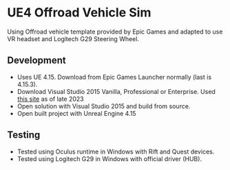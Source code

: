 # UE4 Offroad Vehicle Sim
Using Offroad vehicle template provided by Epic Games and adapted to use VR headset and Logitech G29 Steering Wheel.

## Development
* Uses UE 4.15. Download from Epic Games Launcher normally (last is 4.15.3).
* Download Visual Studio 2015 Vanilla, Professional or Enterprise. Used [this site](https://my.visualstudio.com/Downloads?q=visual%20studio%202015&wt.mc_id=o~msft~vscom~older-downloads) as of late 2023
* Open solution with Visual Studio 2015 and build from source.
* Open built project with Unreal Engine 4.15

## Testing
* Tested using Oculus runtime in Windows with Rift and Quest devices.
* Tested using Logitech G29 in Windows with official driver (HUB).
